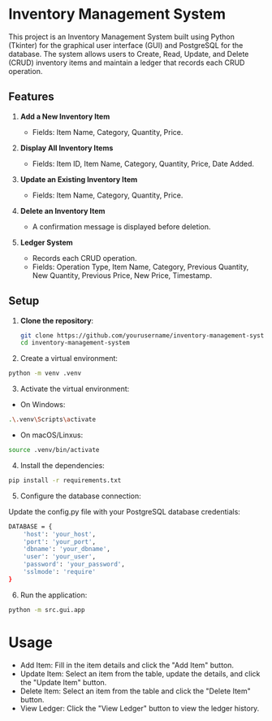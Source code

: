 # Inventory Management System

This project is an Inventory Management System built using Python (Tkinter) for the graphical user interface (GUI) and PostgreSQL for the database. The system allows users to Create, Read, Update, and Delete (CRUD) inventory items and maintain a ledger that records each CRUD operation.

## Features

1. **Add a New Inventory Item**
   - Fields: Item Name, Category, Quantity, Price.

2. **Display All Inventory Items**
   - Fields: Item ID, Item Name, Category, Quantity, Price, Date Added.

3. **Update an Existing Inventory Item**
   - Fields: Item Name, Category, Quantity, Price.

4. **Delete an Inventory Item**
   - A confirmation message is displayed before deletion.

5. **Ledger System**
   - Records each CRUD operation.
   - Fields: Operation Type, Item Name, Category, Previous Quantity, New Quantity, Previous Price, New Price, Timestamp.

## Setup

1. **Clone the repository**:
   ```sh
   git clone https://github.com/yourusername/inventory-management-system.git
   cd inventory-management-system 
   ```

2. Create a virtual environment:
```sh
python -m venv .venv
```

3. Activate the virtual environment:

- On Windows:
```sh
.\.venv\Scripts\activate
```

- On macOS/Linxus:
```sh
source .venv/bin/activate
```

4. Install the dependencies:
```sh
pip install -r requirements.txt
```

5. Configure the database connection:

Update the config.py file with your PostgreSQL database credentials:

```sh
DATABASE = {
    'host': 'your_host',
    'port': 'your_port',
    'dbname': 'your_dbname',
    'user': 'your_user',
    'password': 'your_password',
    'sslmode': 'require'
}
```

6. Run the application:
```sh
python -m src.gui.app
```

# Usage
- Add Item: Fill in the item details and click the "Add Item" button.
- Update Item: Select an item from the table, update the details, and click the "Update Item" button.
- Delete Item: Select an item from the table and click the "Delete Item" button.
- View Ledger: Click the "View Ledger" button to view the ledger history.